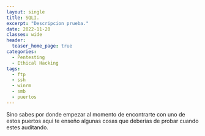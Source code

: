 ```yaml
---
layout: single
title: SQLI.
excerpt: "Descripcion prueba."
date: 2022-11-20
classes: wide
header:
  teaser_home_page: true
categories:
  - Pentesting
  - Ethical Hacking
tags:
  - ftp
  - ssh
  - winrm
  - smb
  - puertos
---
```


Sino sabes por donde empezar al momento de encontrarte con uno de estos puertos aqui te enseño algunas cosas que deberias de probar cuando estes auditando.

